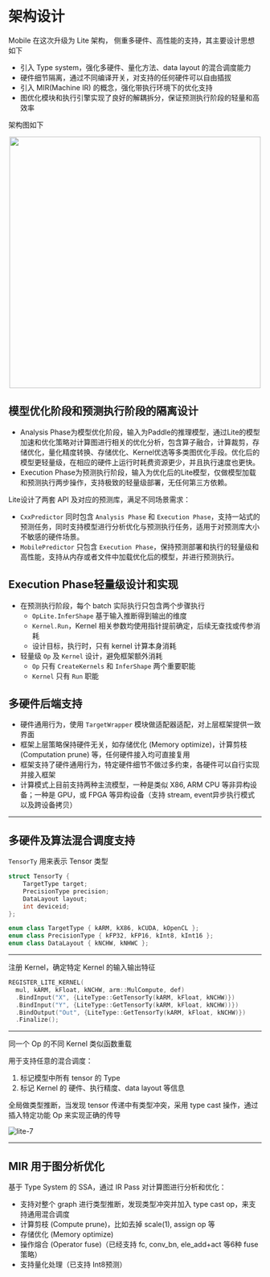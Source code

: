 # 架构设计

Mobile 在这次升级为 Lite 架构， 侧重多硬件、高性能的支持，其主要设计思想如下

- 引入 Type system，强化多硬件、量化方法、data layout 的混合调度能力
- 硬件细节隔离，通过不同编译开关，对支持的任何硬件可以自由插拔
- 引入 MIR(Machine IR) 的概念，强化带执行环境下的优化支持
- 图优化模块和执行引擎实现了良好的解耦拆分，保证预测执行阶段的轻量和高效率

架构图如下

<p align="center"><img width="500" src="https://raw.githubusercontent.com/PaddlePaddle/Paddle-Lite/release/v2.7/docs/images/architecture.png"/></p>

## 模型优化阶段和预测执行阶段的隔离设计

- Analysis Phase为模型优化阶段，输入为Paddle的推理模型，通过Lite的模型加速和优化策略对计算图进行相关的优化分析，包含算子融合，计算裁剪，存储优化，量化精度转换、存储优化、Kernel优选等多类图优化手段。优化后的模型更轻量级，在相应的硬件上运行时耗费资源更少，并且执行速度也更快。
- Execution Phase为预测执行阶段，输入为优化后的Lite模型，仅做模型加载和预测执行两步操作，支持极致的轻量级部署，无任何第三方依赖。

Lite设计了两套 API 及对应的预测库，满足不同场景需求：
  - `CxxPredictor` 同时包含 `Analysis Phase` 和 `Execution Phase`，支持一站式的预测任务，同时支持模型进行分析优化与预测执行任务，适用于对预测库大小不敏感的硬件场景。
  - `MobilePredictor` 只包含 `Execution Phase`，保持预测部署和执行的轻量级和高性能，支持从内存或者文件中加载优化后的模型，并进行预测执行。

## Execution Phase轻量级设计和实现

- 在预测执行阶段，每个 batch 实际执行只包含两个步骤执行
  - `OpLite.InferShape` 基于输入推断得到输出的维度
  - `Kernel.Run`，Kernel 相关参数均使用指针提前确定，后续无查找或传参消耗
  - 设计目标，执行时，只有 kernel 计算本身消耗
- 轻量级 `Op` 及 `Kernel` 设计，避免框架额外消耗
  - `Op` 只有 `CreateKernels` 和 `InferShape` 两个重要职能
  - `Kernel` 只有 `Run` 职能

## 多硬件后端支持

- 硬件通用行为，使用 `TargetWrapper` 模块做适配器适配，对上层框架提供一致界面
- 框架上层策略保持硬件无关，如存储优化 (Memory optimize)，计算剪枝 (Computation prune) 等，任何硬件接入均可直接复用
- 框架支持了硬件通用行为，特定硬件细节不做过多约束，各硬件可以自行实现并接入框架
- 计算模式上目前支持两种主流模型，一种是类似 X86, ARM CPU 等非异构设备；一种是 GPU，或 FPGA 等异构设备（支持 stream, event异步执行模式以及跨设备拷贝）

---
## 多硬件及算法混合调度支持
`TensorTy` 用来表示 Tensor 类型

```c++
struct TensorTy {
    TargetType target;
    PrecisionType precision;
    DataLayout layout;
    int deviceid;
};
```

```c++
enum class TargetType { kARM, kX86, kCUDA, kOpenCL };
enum class PrecisionType { kFP32, kFP16, kInt8, kInt16 };
enum class DataLayout { kNCHW, kNHWC };
```
---

注册 Kernel，确定特定 Kernel 的输入输出特征

```c++
REGISTER_LITE_KERNEL(
  mul, kARM, kFloat, kNCHW, arm::MulCompute, def)
  .BindInput("X", {LiteType::GetTensorTy(kARM, kFloat, kNCHW)})
  .BindInput("Y", {LiteType::GetTensorTy(kARM, kFloat, kNCHW))})
  .BindOutput("Out", {LiteType::GetTensorTy(kARM, kFloat, kNCHW)})
  .Finalize();
```

---

同一个 Op 的不同 Kernel 类似函数重载

用于支持任意的混合调度：

1. 标记模型中所有 tensor 的 Type
2. 标记 Kernel 的 硬件、执行精度、data layout 等信息

全局做类型推断，当发现 tensor 传递中有类型冲突，采用 type cast 操作，通过插入特定功能 Op 来实现正确的传导

![lite-7](https://user-images.githubusercontent.com/52520497/64949642-395ecf00-d8ac-11e9-8b69-ced1996abc3b.png)



---

## MIR 用于图分析优化

基于 Type System 的 SSA，通过 IR Pass 对计算图进行分析和优化：

- 支持对整个 graph 进行类型推断，发现类型冲突并加入 type cast op，来支持通用混合调度
- 计算剪枝 (Compute prune)，比如去掉 scale(1), assign op 等
- 存储优化 (Memory optimize)
- 操作熔合 (Operator fuse)（已经支持 fc, conv_bn, ele_add+act 等6种 fuse 策略）
- 支持量化处理（已支持 Int8预测）
